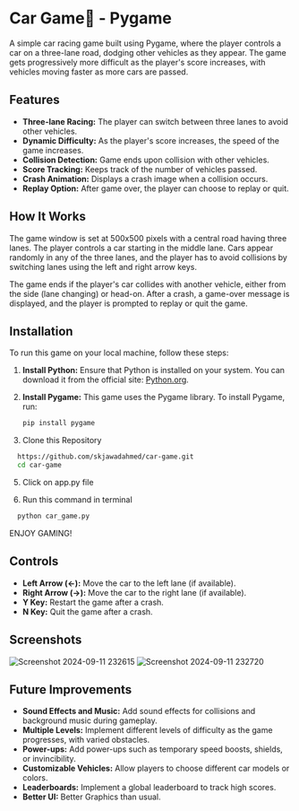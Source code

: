 # Car Game🚗 - Pygame

A simple car racing game built using Pygame, where the player controls a car on a three-lane road, dodging other vehicles as they appear. The game gets progressively more difficult as the player's score increases, with vehicles moving faster as more cars are passed.

## Features
- **Three-lane Racing:** The player can switch between three lanes to avoid other vehicles.
- **Dynamic Difficulty:** As the player's score increases, the speed of the game increases.
- **Collision Detection:** Game ends upon collision with other vehicles.
- **Score Tracking:** Keeps track of the number of vehicles passed.
- **Crash Animation:** Displays a crash image when a collision occurs.
- **Replay Option:** After game over, the player can choose to replay or quit.

## How It Works
The game window is set at 500x500 pixels with a central road having three lanes. The player controls a car starting in the middle lane. Cars appear randomly in any of the three lanes, and the player has to avoid collisions by switching lanes using the left and right arrow keys.

The game ends if the player's car collides with another vehicle, either from the side (lane changing) or head-on. After a crash, a game-over message is displayed, and the player is prompted to replay or quit the game.

## Installation
To run this game on your local machine, follow these steps:

1. **Install Python:** Ensure that Python is installed on your system. You can download it from the official site: [Python.org](https://www.python.org/downloads/).

2. **Install Pygame:** This game uses the Pygame library. To install Pygame, run:
   ```bash
   pip install pygame
   
3. Clone this Repository
```bash
  https://github.com/skjawadahmed/car-game.git
  cd car-game
```

5. Click on app.py file

4. Run this command in terminal
```bash
  python car_game.py
```
ENJOY GAMING!

## Controls
- **Left Arrow (←):** Move the car to the left lane (if available).
- **Right Arrow (→):** Move the car to the right lane (if available).
- **Y Key:** Restart the game after a crash.
- **N Key:** Quit the game after a crash.

## Screenshots
![Screenshot 2024-09-11 232615](https://github.com/user-attachments/assets/91338637-1691-417e-b207-d70b051bb583)
![Screenshot 2024-09-11 232720](https://github.com/user-attachments/assets/8d8d9fbc-4f3c-4f30-b78f-238442f81155)

## Future Improvements
- **Sound Effects and Music:** Add sound effects for collisions and background music during gameplay.
- **Multiple Levels:** Implement different levels of difficulty as the game progresses, with varied obstacles.
- **Power-ups:** Add power-ups such as temporary speed boosts, shields, or invincibility.
- **Customizable Vehicles:** Allow players to choose different car models or colors.
- **Leaderboards:** Implement a global leaderboard to track high scores.
- **Better UI:** Better Graphics than usual. 
